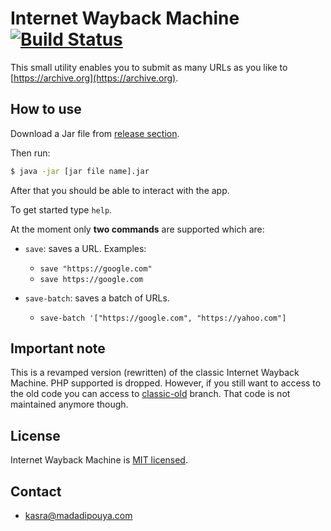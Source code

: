 # Internet Wayback Machine [![Build Status](https://travis-ci.org/kasramp/InternetWayBackMachine.svg?branch=master)](https://travis-ci.org/kasramp/InternetWayBackMachine)
 
This small utility enables you to submit as many URLs as you like to [https://archive.org](https://archive.org).

## How to use

Download a Jar file from [release section](https://github.com/kasramp/InternetWayBackMachine/releases).

Then run:

```bash
$ java -jar [jar file name].jar
``` 

After that you should be able to interact with the app.

To get started type `help`.

At the moment only **two commands** are supported which are:

- `save`: saves a URL. Examples: 
    
    - `save "https://google.com"`
    - `save https://google.com`
    
- `save-batch`: saves a batch of URLs.
    - `save-batch '["https://google.com", "https://yahoo.com"]`
    

## Important note

This is a revamped version (rewritten) of the classic Internet Wayback Machine. 
PHP supported is dropped. However, if you still want to access to the old code
you can access to [classic-old](https://github.com/kasramp/InternetWayBackMachine/tree/classic-old) branch. That code is not maintained anymore though. 


## License

Internet Wayback Machine is [MIT licensed](./LICENSE).


## Contact

* kasra@madadipouya.com